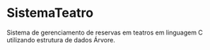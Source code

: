 # SistemaTeatro
Sistema de gerenciamento de reservas em teatros em linguagem C utilizando estrutura de dados Árvore.
